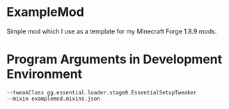 # ExampleMod
Simple mod which I use as a template for my Minecraft Forge 1.8.9 mods. 

# Program Arguments in Development Environment 
```jvm
--tweakClass gg.essential.loader.stage0.EssentialSetupTweaker
--mixin examplemod.mixins.json
```